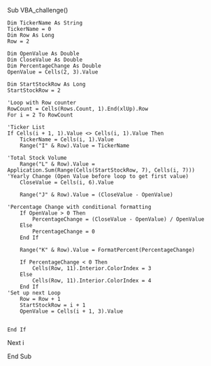 Sub VBA_challenge()
    
    Dim TickerName As String
    TickerName = 0
    Dim Row As Long
    Row = 2
    
    Dim OpenValue As Double
    Dim CloseValue As Double
    Dim PercentageChange As Double
    OpenValue = Cells(2, 3).Value
    
    Dim StartStockRow As Long
    StartStockRow = 2
    
    'Loop with Row counter
    RowCount = Cells(Rows.Count, 1).End(xlUp).Row
    For i = 2 To RowCount

    'Ticker List
    If Cells(i + 1, 1).Value <> Cells(i, 1).Value Then
        TickerName = Cells(i, 1).Value
        Range("I" & Row).Value = TickerName
        
    'Total Stock Volume
        Range("L" & Row).Value = Application.Sum(Range(Cells(StartStockRow, 7), Cells(i, 7)))
    'Yearly Change (Open Value before loop to get first value)
        CloseValue = Cells(i, 6).Value
        
        Range("J" & Row).Value = (CloseValue - OpenValue)
   
    'Percentage Change with conditional formatting
        If OpenValue > 0 Then
            PercentageChange = (CloseValue - OpenValue) / OpenValue
        Else
            PercentageChange = 0
        End If
        
        Range("K" & Row).Value = FormatPercent(PercentageChange)
        
        If PercentageChange < 0 Then
            Cells(Row, 11).Interior.ColorIndex = 3
        Else
            Cells(Row, 11).Interior.ColorIndex = 4
        End If
    'Set up next Loop
        Row = Row + 1
        StartStockRow = i + 1
        OpenValue = Cells(i + 1, 3).Value
        
    
    End If

Next i

End Sub


